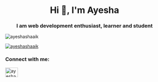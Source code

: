 <h1 align="center">Hi 👋, I'm Ayesha</h1>
<h3 align="center">I am web development enthusiast, learner and student</h3>

<p align="left"> <img src="https://komarev.com/ghpvc/?username=ayeshashaaik&label=Profile%20views&color=0e75b6&style=flat" alt="ayeshashaaik" /> </p>

<p align="left"> <a href="https://github.com/ryo-ma/github-profile-trophy"><img src="https://github-profile-trophy.vercel.app/?username=ayeshashaaik" alt="ayeshashaaik" /></a> </p>

<h3 align="left">Connect with me:</h3>
<p align="left">
<a href="https://linkedin.com/in/ayeshashaaik" target="blank"><img align="center" src="https://raw.githubusercontent.com/rahuldkjain/github-profile-readme-generator/master/src/images/icons/Social/linked-in-alt.svg" alt="ayeshashaaik" height="30" width="40" /></a>
</p>

